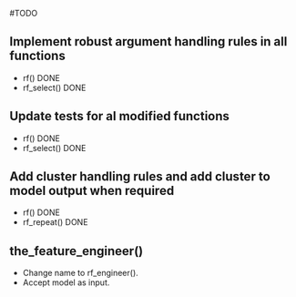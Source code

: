 #TODO

## Implement robust argument handling rules in all functions

  + rf() DONE
  + rf_select() DONE
  
## Update tests for al modified functions

  + rf() DONE
  + rf_select() DONE
  
## Add cluster handling rules and add cluster to model output when required

  + rf() DONE
  + rf_repeat() DONE

## the_feature_engineer()

  + Change name to rf_engineer().
  + Accept model as input.
